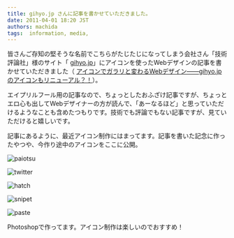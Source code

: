 ```yaml
---
title: gihyo.jp さんに記事を書かせていただきました。
date: 2011-04-01 18:20 JST
authors: machida
tags:  information, media, 
---
```

皆さんご存知の堅そうな名前でこちらがたじたじになってしまう会社さん「技術評論社」様のサイト「 [gihyo.jp](http://gihyo.jp/)」にアイコンを使ったWebデザインの記事を書かせていただきました（ [アイコンでガラリと変わるWebデザイン――gihyo.jpのアイコンもリニューアル？！](http://gihyo.jp/design/column/01/design/2011/aprilfool2011-01)）。

エイプリルフール用の記事なので、ちょっとしたおふざけ記事ですが、ちょっとエロ心も出してWebデザイナーの方が読んで、「あーなるほど」と思っていただけるようなことも含めたつもりです。技術でも評論でもない記事ですが、見ていただけると嬉しいです。

記事にあるように、最近アイコン制作にはまってます。記事を書いた記念に作ったやつや、今作り途中のアイコンをここに公開。

![](http://fjord.jp/wp-content/uploads/2011/04/paiotsu-530x530.png "paiotsu")

![](http://fjord.jp/wp-content/uploads/2011/04/twitter-530x530.png "twitter")

![](http://fjord.jp/wp-content/uploads/2011/04/hatch-530x530.png "hatch")

![](http://fjord.jp/wp-content/uploads/2011/04/snipet-530x530.png "snipet")

![](http://fjord.jp/wp-content/uploads/2011/04/paste-530x530.png "paste")

Photoshopで作ってます。アイコン制作は楽しいのでおすすめ！